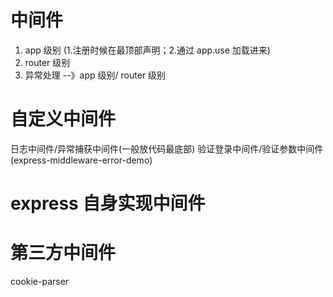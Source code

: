 # 中间件

1. app 级别 (1.注册时候在最顶部声明；2.通过 app.use 加载进来)
2. router 级别
3. 异常处理 --》app 级别/ router 级别

# 自定义中间件

日志中间件/异常捕获中间件(一般放代码最底部)
验证登录中间件/验证参数中间件(express-middleware-error-demo)

# express 自身实现中间件

# 第三方中间件

cookie-parser
